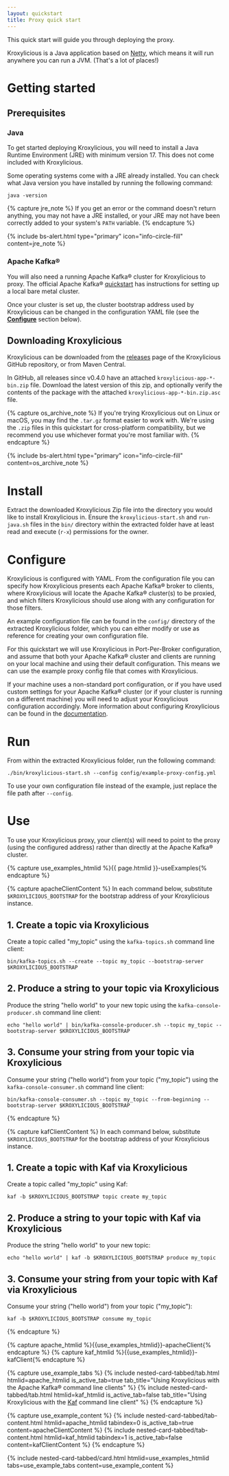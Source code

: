 ```yaml
---
layout: quickstart
title: Proxy quick start
---
```


This quick start will guide you through deploying the proxy.

Kroxylicious is a Java application based on [Netty](https://netty.io/), which means it will run anywhere you can run a JVM. (That's a lot of places!)

# Getting started

## Prerequisites

### Java

To get started deploying Kroxylicious, you will need to install a Java Runtime Environment (JRE) with minimum version 17. This does not come included with Kroxylicious.

Some operating systems come with a JRE already installed. You can check what Java version you have installed by running the following command:

```shell
java -version
```

{% capture jre_note %}
If you get an error or the command doesn't return anything, you may not have a JRE installed, or your JRE may not have been correctly added to your system's `PATH` variable.
{% endcapture %}

{% include bs-alert.html type="primary" icon="info-circle-fill" content=jre_note %}

### Apache Kafka®

You will also need a running Apache Kafka® cluster for Kroxylicious to proxy. The official Apache Kafka® [quickstart](https://kafka.apache.org/documentation/#quickstart) has instructions for setting up a local bare metal cluster.

Once your cluster is set up, the cluster bootstrap address used by Kroxylicious can be changed in the configuration YAML file (see the [**Configure**](#configure-deployment) section below).

## Downloading Kroxylicious

Kroxylicious can be downloaded from the [releases](https://github.com/kroxylicious/kroxylicious/releases) page of the Kroxylicious GitHub repository, or from Maven Central.

In GitHub, all releases since v0.4.0 have an attached `kroxylicious-app-*-bin.zip` file. Download the latest version of this zip, and optionally verify the contents of the package with the attached `kroxylicious-app-*-bin.zip.asc` file.

{% capture os_archive_note %}
If you're trying Kroxylicious out on Linux or macOS, you may find the `.tar.gz` format easier to work with. We're using the `.zip` files in this quickstart for cross-platform compatibility, but we recommend you use whichever format you're most familiar with.
{% endcapture %}

{% include bs-alert.html type="primary" icon="info-circle-fill" content=os_archive_note %}

# Install

Extract the downloaded Kroxylicious Zip file into the directory you would like to install Kroxylicious in.
Ensure the `kroxylicious-start.sh` and `run-java.sh` files in the `bin/` directory within the extracted folder have at least read and execute (`r-x`) permissions for the owner.

# Configure

Kroxylicious is configured with YAML. From the configuration file you can specify how Kroxylicious presents each Apache Kafka&#174; broker to clients, where Kroxylicious will locate the Apache Kafka&#174; cluster(s) to be proxied, and which filters Kroxylicious should use along with any configuration for those filters.

An example configuration file can be found in the `config/` directory of the extracted Kroxylicious folder, which you can either modify or use as reference for creating your own configuration file.

For this quickstart we will use Kroxylicious in Port-Per-Broker configuration, and assume that both your Apache Kafka&#174; cluster and clients are running on your local machine and using their default configuration. This means we can use the example proxy config file that comes with Kroxylicious.

If your machine uses a non-standard port configuration, or if you have used custom settings for your Apache Kafka&#174; cluster (or if your cluster is running on a different machine) you will need to adjust your Kroxylicious configuration accordingly. More information about configuring Kroxylicious can be found in the [documentation](https://kroxylicious.io/kroxylicious/#_deploying_proxies).

# Run

From within the extracted Kroxylicious folder, run the following command:

```shell
./bin/kroxylicious-start.sh --config config/example-proxy-config.yml
```

To use your own configuration file instead of the example, just replace the file path after `--config`.

# Use

To use your Kroxylicious proxy, your client(s) will need to point to the proxy (using the configured address) rather than directly at the Apache Kafka&#174; cluster.

[//]: # (====================================================================)
[//]: # (START - Use Section Examples Tabbed Card)
[//]: # (====================================================================)

[//]: # (The element ID for this nested tabbed card, used for everything that makes nesting cards and having tabs work)
[//]: # (We prepend the ID of the parent card tab - i.e. this file - to this element ID to ensure it is unique)
{% capture use_examples_htmlid %}{{ page.htmlid }}-useExamples{% endcapture %}

{% capture apacheClientContent %}
In each command below, substitute `$KROXYLICIOUS_BOOTSTRAP` for the bootstrap address of your Kroxylicious instance.

## 1. Create a topic via Kroxylicious
Create a topic called "my_topic" using the `kafka-topics.sh` command line client:
```shell
bin/kafka-topics.sh --create --topic my_topic --bootstrap-server $KROXYLICIOUS_BOOTSTRAP
```

## 2. Produce a string to your topic via Kroxylicious
Produce the string "hello world" to your new topic using the `kafka-console-producer.sh` command line client:
```shell
echo "hello world" | bin/kafka-console-producer.sh --topic my_topic --bootstrap-server $KROXYLICIOUS_BOOTSTRAP
```

## 3. Consume your string from your topic via Kroxylicious
Consume your string ("hello world") from your topic ("my_topic") using the `kafka-console-consumer.sh` command line client:
```shell
bin/kafka-console-consumer.sh --topic my_topic --from-beginning --bootstrap-server $KROXYLICIOUS_BOOTSTRAP
```
{% endcapture %}

{% capture kafClientContent %}
In each command below, substitute `$KROXYLICIOUS_BOOTSTRAP` for the bootstrap address of your Kroxylicious instance.

## 1. Create a topic with Kaf via Kroxylicious
Create a topic called "my_topic" using Kaf:
```shell
kaf -b $KROXYLICIOUS_BOOTSTRAP topic create my_topic
```

## 2. Produce a string to your topic with Kaf via Kroxylicious
Produce the string "hello world" to your new topic:
```shell
echo "hello world" | kaf -b $KROXYLICIOUS_BOOTSTRAP produce my_topic
```

## 3. Consume your string from your topic with Kaf via Kroxylicious
Consume your string ("hello world") from your topic ("my_topic"):
```shell
kaf -b $KROXYLICIOUS_BOOTSTRAP consume my_topic
```
{% endcapture %}

[//]: # (These IDs need to be identical across the tab elements and the tab content elements, so we declare them here to avoid confusion)
[//]: # (We prepend the ID of the parent element to these IDs to ensure they are unique)
{% capture apache_htmlid %}{{use_examples_htmlid}}-apacheClient{% endcapture %}
{% capture kaf_htmlid %}{{use_examples_htmlid}}-kafClient{% endcapture %}

{% capture use_example_tabs %}
{% include nested-card-tabbed/tab.html htmlid=apache_htmlid is_active_tab=true tab_title="Using Kroxylicious with the Apache Kafka&#174; command line clients" %}
{% include nested-card-tabbed/tab.html htmlid=kaf_htmlid is_active_tab=false tab_title="Using Kroxylicious with the [Kaf](https://github.com/birdayz/kaf) command line client" %}
{% endcapture %}

{% capture use_example_content %}
{% include nested-card-tabbed/tab-content.html htmlid=apache_htmlid tabindex=0 is_active_tab=true content=apacheClientContent %}
{% include nested-card-tabbed/tab-content.html htmlid=kaf_htmlid tabindex=1 is_active_tab=false content=kafClientContent %}
{% endcapture %}

{% include nested-card-tabbed/card.html htmlid=use_examples_htmlid tabs=use_example_tabs content=use_example_content %}

[//]: # (====================================================================)
[//]: # (END - Use Section Examples Tabbed Card)
[//]: # (====================================================================)
